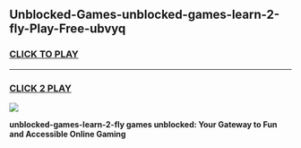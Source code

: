 
## Unblocked-Games-unblocked-games-learn-2-fly-Play-Free-ubvyq
<h3>
<a href="https://premium76.site?title=unblocked-games-learn-2-fly&ref=18A1">CLICK TO PLAY</a></h3>
<hr>

<h3>
<a href="https://premium76.site?title=unblocked-games-learn-2-fly&ref=18A1">CLICK 2 PLAY</a>
  
</h3>

<a href="https://premium76.site?title=unblocked-games-learn-2-fly&ref=18A1"><img src="https://clearcache.store/games.png"></a>


**unblocked-games-learn-2-fly games unblocked: Your Gateway to Fun and Accessible Online Gaming**
